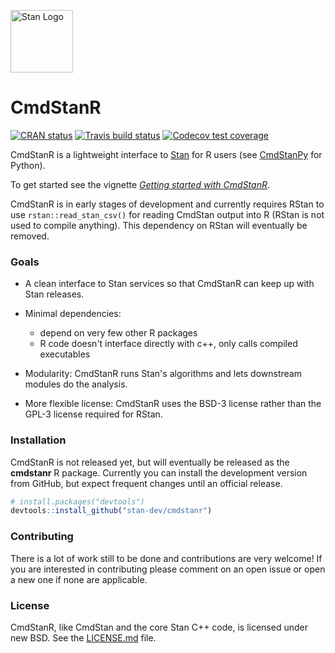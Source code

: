[<img src="https://raw.githubusercontent.com/stan-dev/logos/master/logo_tm.png" width=100 alt="Stan Logo"/>](https://mc-stan.org)

# CmdStanR 

<!-- badges: start -->
[![CRAN status](https://www.r-pkg.org/badges/version/cmdstanr)](https://CRAN.R-project.org/package=cmdstanr)
[![Travis build status](https://travis-ci.org/stan-dev/cmdstanr.svg?branch=master)](https://travis-ci.org/stan-dev/cmdstanr)
[![Codecov test coverage](https://codecov.io/gh/stan-dev/cmdstanr/branch/master/graph/badge.svg)](https://codecov.io/gh/stan-dev/cmdstanr?branch=master)
<!-- badges: end -->

CmdStanR is a lightweight interface to [Stan](https://mc-stan.org) for R users
(see [CmdStanPy](https://github.com/stan-dev/cmdstanpy) for Python).

To get started see the vignette 
[_Getting started with CmdStanR_](https://mc-stan.org/cmdstanr/articles/cmdstanr.html).

CmdStanR is in early stages of development and currently requires RStan to use
`rstan::read_stan_csv()` for reading CmdStan output into R (RStan is not used
to compile anything). This dependency on RStan will eventually be removed.

### Goals

* A clean interface to Stan services so that CmdStanR can keep up with Stan
releases.

* Minimal dependencies:
  - depend on very few other R packages
  - R code doesn't interface directly with c++, only calls compiled executables 
      
* Modularity: CmdStanR runs Stan's algorithms and lets downstream modules do the
analysis.

* More flexible license: CmdStanR uses the BSD-3 license rather than the GPL-3
license required for RStan.


### Installation

CmdStanR is not released yet, but will eventually be released as the
**cmdstanr** R package. Currently you can install the development version from
GitHub, but expect frequent changes until an official release.

```r
# install.packages("devtools")
devtools::install_github("stan-dev/cmdstanr")
```

### Contributing 

There is a lot of work still to be done and contributions are very welcome! 
If you are interested in contributing please comment on an open issue
or open a new one if none are applicable.  

### License

CmdStanR, like CmdStan and the core Stan C++ code, is licensed under new BSD.
See the [LICENSE.md](LICENSE.md) file.
